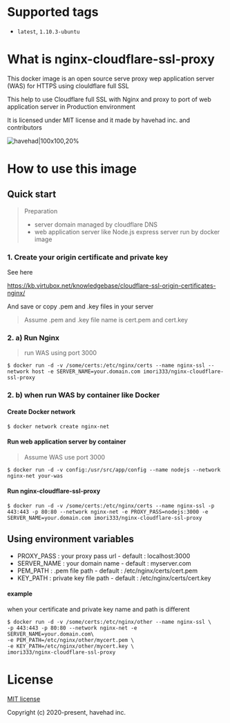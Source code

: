 # Supported tags

- `latest`, `1.10.3-ubuntu`



# What is nginx-cloudflare-ssl-proxy

This docker image is an open source serve proxy wep application server (WAS) for HTTPS using clouldflare full SSL

This help to use Cloudflare full SSL with Nginx and proxy to port of web application server in Production environment 

It is licensed under MIT license and it made by havehad inc. and contributors

![havehad|100x100,20%](https://cdn.havehad.kr/image/logo/hhlogo.png)



# How to use this image

## Quick start

> Preparation
>
> - server domain managed by cloudflare DNS 
> - web application server like Node.js express server run by docker image



### 1. Create your origin certificate and private key

See here

https://kb.virtubox.net/knowledgebase/cloudflare-ssl-origin-certificates-nginx/

And save or copy .pem and .key files in your server 

>  Assume .pem and .key file name is cert.pem and cert.key



### 2. a) Run Nginx

> run WAS using port 3000 

```shell
$ docker run -d -v /some/certs:/etc/nginx/certs --name nginx-ssl --network host -e SERVER_NAME=your.domain.com imori333/nginx-cloudflare-ssl-proxy
```



### 2. b) when run WAS by container like Docker

#### Create Docker network

```shell
$ docker network create nginx-net
```



#### Run web application server by container 

> Assume WAS use port 3000 

```shell
$ docker run -d -v config:/usr/src/app/config --name nodejs --network nginx-net your-was
```



#### Run nginx-cloudflare-ssl-proxy

```shell
$ docker run -d -v /some/certs:/etc/nginx/certs --name nginx-ssl -p 443:443 -p 80:80 --network nginx-net -e PROXY_PASS=nodejs:3000 -e SERVER_NAME=your.domain.com imori333/nginx-cloudflare-ssl-proxy
```



## Using environment variables

- PROXY_PASS  : your proxy pass url - default : localhost:3000
- SERVER_NAME : your domain name - default : myserver.com
- PEM_PATH : .pem file path   - default : /etc/nginx/certs/cert.pem
- KEY_PATH : private key file path - default : /etc/nginx/certs/cert.key



#### example 

when your certificate and private key name and path is different 

```shell
$ docker run -d -v /some/certs:/etc/nginx/other --name nginx-ssl \ 
-p 443:443 -p 80:80 --network nginx-net -e SERVER_NAME=your.domain.com\
-e PEM_PATH=/etc/nginx/other/mycert.pem \
-e KEY_PATH=/etc/nginx/other/mycert.key \
imori333/nginx-cloudflare-ssl-proxy
```



# License

[MIT license](https://opensource.org/licenses/MIT)

Copyright (c) 2020-present, havehad inc.

